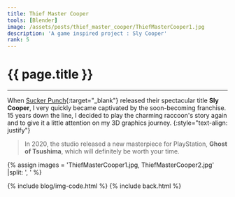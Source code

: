 ```yaml
---
title: Thief Master Cooper
tools: [Blender]
image: /assets/posts/thief_master_cooper/ThiefMasterCooper1.jpg
description: 'A game inspired project : Sly Cooper'
rank: 5
---
```


# **{{ page.title }}**
<hr align='left' style='height:{{site.height}}; width:{{site.width}}'>

When [Sucker Punch](https://www.suckerpunch.com){:target="_blank"} released their spectacular title **Sly Cooper**, I very quickly became captivated by the soon-becoming franchise. 15 years down the line, I decided to play the charming raccoon's story again and to give it a little attention on my 3D graphics journey.
{:style="text-align: justify"}

> In 2020, the studio released a new masterpiece for PlayStation, **Ghost of Tsushima**, which will definitely be worth your time.

{% assign images = 'ThiefMasterCooper1.jpg, ThiefMasterCooper2.jpg' |split: ', ' %}

{% include blog/img-code.html %}
{% include back.html %}